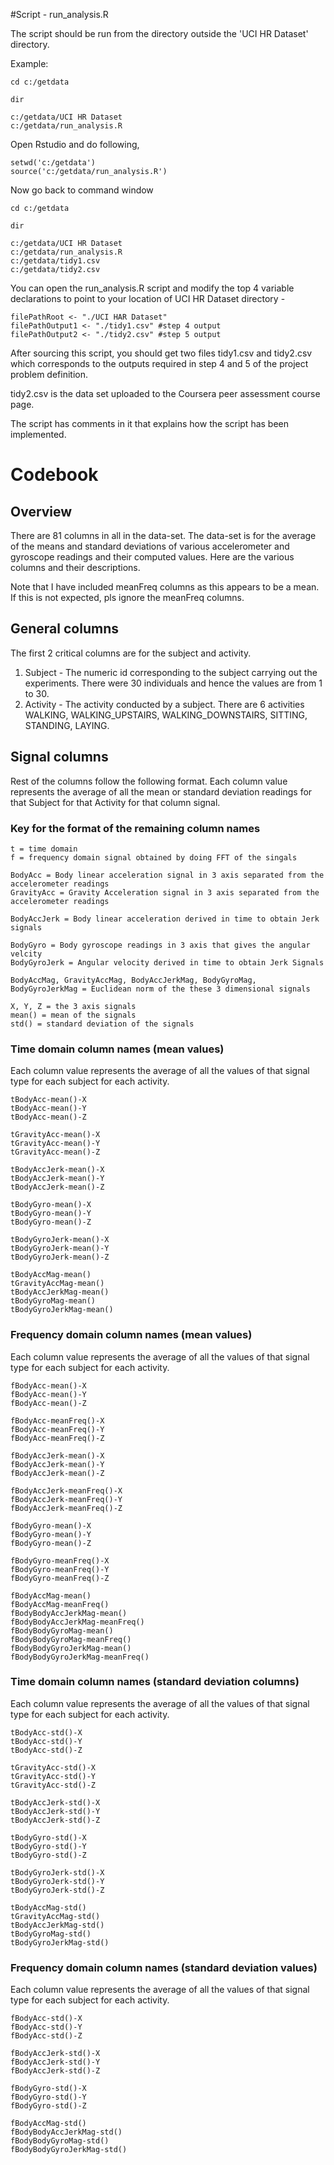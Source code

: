 #Script - run_analysis.R

The script should be run from the directory outside the 'UCI HR Dataset' directory.

Example:
```
cd c:/getdata

dir 

c:/getdata/UCI HR Dataset
c:/getdata/run_analysis.R
```

Open Rstudio and do following,
```
setwd('c:/getdata')
source('c:/getdata/run_analysis.R')
```

Now go back to command window
```
cd c:/getdata

dir 

c:/getdata/UCI HR Dataset
c:/getdata/run_analysis.R
c:/getdata/tidy1.csv
c:/getdata/tidy2.csv
```
You can open the run_analysis.R script and modify the top 4 variable declarations to point to your location of UCI HR Dataset directory - 

```
filePathRoot <- "./UCI HAR Dataset"
filePathOutput1 <- "./tidy1.csv" #step 4 output
filePathOutput2 <- "./tidy2.csv" #step 5 output
```

After sourcing this script, you should get two files tidy1.csv and tidy2.csv which corresponds to the outputs required in step 4 and 5 of the project problem definition.

tidy2.csv is the data set uploaded to the Coursera peer assessment course page.

The script has comments in it that explains how the script has been implemented.



# Codebook
## Overview
There are 81 columns in all in the data-set. The data-set is for the average of the means and standard deviations of various accelerometer and gyroscope readings and their computed values. Here are the various columns and their descriptions.

Note that I have included meanFreq columns as this appears to be a mean. If this is not expected, pls ignore the meanFreq columns.

## General columns
The first 2 critical columns are for the subject and activity.

1. Subject - The numeric id corresponding to the subject carrying out the experiments. There were 30 individuals and hence the values are from 1 to 30.
2. Activity - The activity conducted by a subject. There are 6 activities WALKING, WALKING_UPSTAIRS, WALKING_DOWNSTAIRS, SITTING, STANDING, LAYING.

## Signal columns
Rest of the columns follow the following format. Each column value represents the average of all the mean or standard deviation readings for that Subject for that Activity for that column signal. 

### Key for the format of the remaining column names

```
t = time domain
f = frequency domain signal obtained by doing FFT of the singals

BodyAcc = Body linear acceleration signal in 3 axis separated from the accelerometer readings
GravityAcc = Gravity Acceleration signal in 3 axis separated from the accelerometer readings

BodyAccJerk = Body linear acceleration derived in time to obtain Jerk signals

BodyGyro = Body gyroscope readings in 3 axis that gives the angular velcity
BodyGyroJerk = Angular velocity derived in time to obtain Jerk Signals

BodyAccMag, GravityAccMag, BodyAccJerkMag, BodyGyroMag, BodyGyroJerkMag = Euclidean norm of the these 3 dimensional signals

X, Y, Z = the 3 axis signals
mean() = mean of the signals
std() = standard deviation of the signals
```

### Time domain column names (mean values)
Each column value represents the average of all the values of that signal type for each subject for each activity.
```
tBodyAcc-mean()-X
tBodyAcc-mean()-Y
tBodyAcc-mean()-Z

tGravityAcc-mean()-X
tGravityAcc-mean()-Y
tGravityAcc-mean()-Z

tBodyAccJerk-mean()-X
tBodyAccJerk-mean()-Y
tBodyAccJerk-mean()-Z

tBodyGyro-mean()-X
tBodyGyro-mean()-Y
tBodyGyro-mean()-Z

tBodyGyroJerk-mean()-X
tBodyGyroJerk-mean()-Y
tBodyGyroJerk-mean()-Z

tBodyAccMag-mean()
tGravityAccMag-mean()
tBodyAccJerkMag-mean()
tBodyGyroMag-mean()
tBodyGyroJerkMag-mean()
```

### Frequency domain column names (mean values)
Each column value represents the average of all the values of that signal type for each subject for each activity.
```
fBodyAcc-mean()-X
fBodyAcc-mean()-Y
fBodyAcc-mean()-Z

fBodyAcc-meanFreq()-X
fBodyAcc-meanFreq()-Y
fBodyAcc-meanFreq()-Z

fBodyAccJerk-mean()-X
fBodyAccJerk-mean()-Y
fBodyAccJerk-mean()-Z

fBodyAccJerk-meanFreq()-X
fBodyAccJerk-meanFreq()-Y
fBodyAccJerk-meanFreq()-Z

fBodyGyro-mean()-X
fBodyGyro-mean()-Y
fBodyGyro-mean()-Z

fBodyGyro-meanFreq()-X
fBodyGyro-meanFreq()-Y
fBodyGyro-meanFreq()-Z

fBodyAccMag-mean()
fBodyAccMag-meanFreq()
fBodyBodyAccJerkMag-mean()
fBodyBodyAccJerkMag-meanFreq()
fBodyBodyGyroMag-mean()
fBodyBodyGyroMag-meanFreq()
fBodyBodyGyroJerkMag-mean()
fBodyBodyGyroJerkMag-meanFreq()
```

### Time domain column names (standard deviation columns)
Each column value represents the average of all the values of that signal type for each subject for each activity.
```
tBodyAcc-std()-X
tBodyAcc-std()-Y
tBodyAcc-std()-Z

tGravityAcc-std()-X
tGravityAcc-std()-Y
tGravityAcc-std()-Z

tBodyAccJerk-std()-X
tBodyAccJerk-std()-Y
tBodyAccJerk-std()-Z

tBodyGyro-std()-X
tBodyGyro-std()-Y
tBodyGyro-std()-Z

tBodyGyroJerk-std()-X
tBodyGyroJerk-std()-Y
tBodyGyroJerk-std()-Z

tBodyAccMag-std()
tGravityAccMag-std()
tBodyAccJerkMag-std()
tBodyGyroMag-std()
tBodyGyroJerkMag-std()
```

### Frequency domain column names (standard deviation values)
Each column value represents the average of all the values of that signal type for each subject for each activity.
```
fBodyAcc-std()-X
fBodyAcc-std()-Y
fBodyAcc-std()-Z

fBodyAccJerk-std()-X
fBodyAccJerk-std()-Y
fBodyAccJerk-std()-Z

fBodyGyro-std()-X
fBodyGyro-std()-Y
fBodyGyro-std()-Z

fBodyAccMag-std()
fBodyBodyAccJerkMag-std()
fBodyBodyGyroMag-std()
fBodyBodyGyroJerkMag-std()
```
